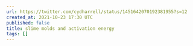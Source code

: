 ```yaml
---
url: https://twitter.com/cydharrell/status/1451642070192381955?s=12
created_at: 2021-10-23 17:30 UTC
published: false
title: slime molds and activation energy
tags: []
---
```



